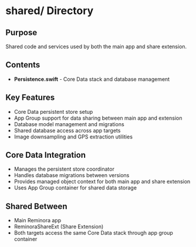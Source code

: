 # shared/ Directory

## Purpose
Shared code and services used by both the main app and share extension.

## Contents
- **Persistence.swift** - Core Data stack and database management

## Key Features
- Core Data persistent store setup
- App Group support for data sharing between main app and extension
- Database model management and migrations
- Shared database access across app targets
- Image downsampling and GPS extraction utilities

## Core Data Integration
- Manages the persistent store coordinator
- Handles database migrations between versions
- Provides managed object context for both main app and share extension
- Uses App Group container for shared data storage

## Shared Between
- Main Reminora app
- ReminoraShareExt (Share Extension)
- Both targets access the same Core Data stack through app group container